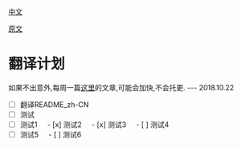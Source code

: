 [中文](README_zh-CN.md)

[原文](README_UN.md)

# 翻译计划

如果不出意外,每周一篇[这里](https://github.com/leonardomso/33-js-concepts)的文章,可能会加快,不会托更. --- 2018.10.22

- [ ] 翻译README_zh-CN
- [ ] 测试
- [ ] 测试1
    - [x] 测试2
    - [x] 测试3
    - [ ] 测试4
- [ ] 测试5
    - [ ] 测试6